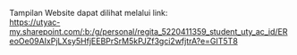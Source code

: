 Tampilan Website dapat dilihat melalui link: 
<br>
https://utyac-my.sharepoint.com/:b:/g/personal/regita_5220411359_student_uty_ac_id/EReoOe09AIxPjLXsy5HfjEEBPrSrM5kPJZf3gci2wfjtrA?e=GIT5T8
